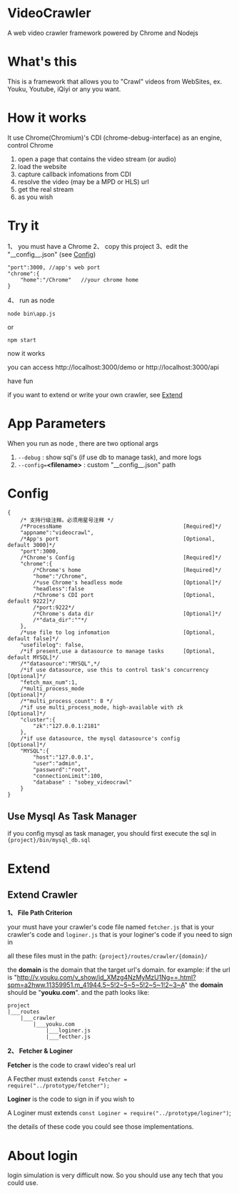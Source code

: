 # VideoCrawler
A web video crawler framework powered by Chrome and Nodejs

# What's this

This is a framework that allows you to "Crawl" videos from WebSites, ex. Youku, Youtube, iQiyi or any you want.

# How it works

It use Chrome(Chromium)'s CDI (chrome-debug-interface) as an engine, control Chrome 
1. open a page that contains the video stream (or audio)
2. load the website
3. capture callback infomations from CDI
4. resolve the video (may be a MPD or HLS) url
5. get the real stream
6. as you wish

# Try it 

1、 you must have a Chrome
2、 copy this project
3、edit the "\_\_config\_\_.json" (see [Config](#config))
```
"port":3000, //app's web port
"chrome":{
    "home":"/Chrome"   //your chrome home
}
```
4、 run as node
```
node bin\app.js
```
or
```
npm start
```

now it works

you can access http://localhost:3000/demo or http://localhost:3000/api

have fun

if you want to extend or write your own crawler, see [Extend](#extend) 

# App Parameters

When you run as node , there are two optional args

1. `--debug` : show sql's (if use db to manage task), and more logs
2. `--config=`**&lt;filename&gt;** : custom "\_\_config\_\_.json" path

# <span id='config'>Config</span>

```
{
    /* 支持行级注释。必须用星号注释 */
    /*ProcessName                                      [Required]*/
    "appname":"videocrawl",
    /*App's port                                       [Optional, default 3000]*/
    "port":3000,
    /*Chrome's Config                                  [Required]*/
    "chrome":{
        /*Chrome's home                                [Required]*/
        "home":"/Chrome",
        /*use Chrome's headless mode                   [Optional]*/
        "headless":false
        /*Chrome's CDI port                            [Optional, default 9222]*/
        /*port:9222*/
        /*Chrome's data dir                            [Optional]*/
        /*"data_dir":""*/
    },
    /*use file to log infomation                       [Optional, default false]*/
    "usefilelog": false,
    /*if present,use a datasource to manage tasks      [Optional, default MYSQL]*/
    /*"datasource":"MYSQL",*/
    /*if use datasource, use this to control task's concurrency      [Optional]*/
    "fetch_max_num":1,
    /*multi_process_mode                                             [Optional]*/
    /*"multi_process_count": 8 */
    /*if use multi_process_mode, high-available with zk              [Optional]*/
    "cluster":{
        "zk":"127.0.0.1:2181"
    },
    /*if use datasource, the mysql datasource's config               [Optional]*/
    "MYSQL":{
        "host":"127.0.0.1",
        "user":"admin",
        "password":"root",
        "connectionLimit":100,
        "database" : "sobey_videocrawl"
    }
}
```

## Use Mysql As Task Manager

if you config mysql as task manager, you should first execute the sql in
```{project}/bin/mysql_db.sql```


# <span id='extend'>Extend</span>

## Extend Crawler

**1、 File Path Criterion**

your must have your crawler's code file named 
`fetcher.js` that is your crawler's code 
and
`loginer.js` that is your loginer's code if you need to sign in 

all these files must in the path:
`{project}/routes/crawler/{domain}/`

the **domain** is the domain that the target url's domain.
for example: 
if the url is "http://v.youku.com/v_show/id_XMzg4NzMyMzU1Ng==.html?spm=a2hww.11359951.m_41944.5~5!2~5~5~5!2~5~1!2~3~A"
the **domain** should be "**youku.com**".
and the path looks like:

```
project
|___routes
    |___crawler
        |___youku.com
            |___loginer.js
            |___fecther.js
```

**2、 Fetcher & Loginer**

**Fetcher** is the code to crawl video's real url

A Fecther must extends `const Fetcher = require("../prototype/fetcher");`

**Loginer** is the code to sign in if you wish to

A Loginer must extends `const Loginer = require("../prototype/loginer")`;

the details of these code you could see those implementations.

# About login

login simulation is very difficult now. So you should use any tech that you could use.
